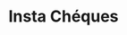 ---
title: "Insta Chéques"
url: /gatineau/insta-cheques-boulevard-maloney-ouest/
shop: pawnbroker
---